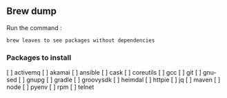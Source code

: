 ## Brew dump

Run the command : 
```
brew leaves to see packages without dependencies
```

### Packages to install

[  ] activemq
[  ] akamai
[  ] ansible
[  ] cask
[  ] coreutils
[  ] gcc
[  ] git
[  ] gnu-sed
[  ] gnupg
[  ] gradle
[  ] groovysdk
[  ] heimdal
[  ] httpie
[  ] jq
[  ] maven
[  ] node
[  ] pyenv
[  ] rpm
[  ] telnet